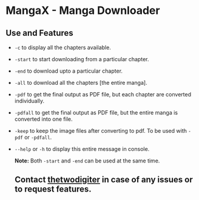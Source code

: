 # MangaX - Manga Downloader

## Use and Features

- `-c` to display all the chapters available.
- `-start` to start downloading from a particular chapter.
- `-end` to download upto a particular chapter.
- `-all` to download all the chapters [the entire manga].
- `-pdf` to get the final output as PDF file, but each chapter are converted individually.
- `-pdfall` to get the final output as PDF file, but the entire manga is converted into one file.
- `-keep` to keep the image files after converting to pdf. To be used with `-pdf` or `-pdfall`.
- `--help` or `-h` to display this entire message in console.

  **Note:** Both `-start` and `-end` can be used at the same time.

  ## Contact [thetwodigiter](https:telegram.me/thetwodigiter) in case of any issues or to request features.
